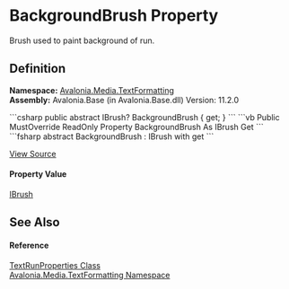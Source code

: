 # BackgroundBrush Property


Brush used to paint background of run.



## Definition
**Namespace:** <a href="N_Avalonia_Media_TextFormatting">Avalonia.Media.TextFormatting</a>  
**Assembly:** Avalonia.Base (in Avalonia.Base.dll) Version: 11.2.0

<Tabs groupId="api-code-preview">
<TabItem value="csharp" label="C#">
```csharp
public abstract IBrush? BackgroundBrush { get; }
```
</TabItem>
<TabItem value="vb" label="VB">
```vb
Public MustOverride ReadOnly Property BackgroundBrush As IBrush
	Get
```
</TabItem>
<TabItem value="fsharp" label="F#">
```fsharp
abstract BackgroundBrush : IBrush with get
```
</TabItem>
</Tabs>



<a href="https://github.com/AvaloniaUI/Avalonia/tree/master/src/Avalonia.Base/Media/TextFormatting/TextRunProperties.cs" title="View the source code">View Source</a>



#### Property Value
<a href="T_Avalonia_Media_IBrush">IBrush</a>

## See Also


#### Reference
<a href="T_Avalonia_Media_TextFormatting_TextRunProperties">TextRunProperties Class</a>  
<a href="N_Avalonia_Media_TextFormatting">Avalonia.Media.TextFormatting Namespace</a>  

